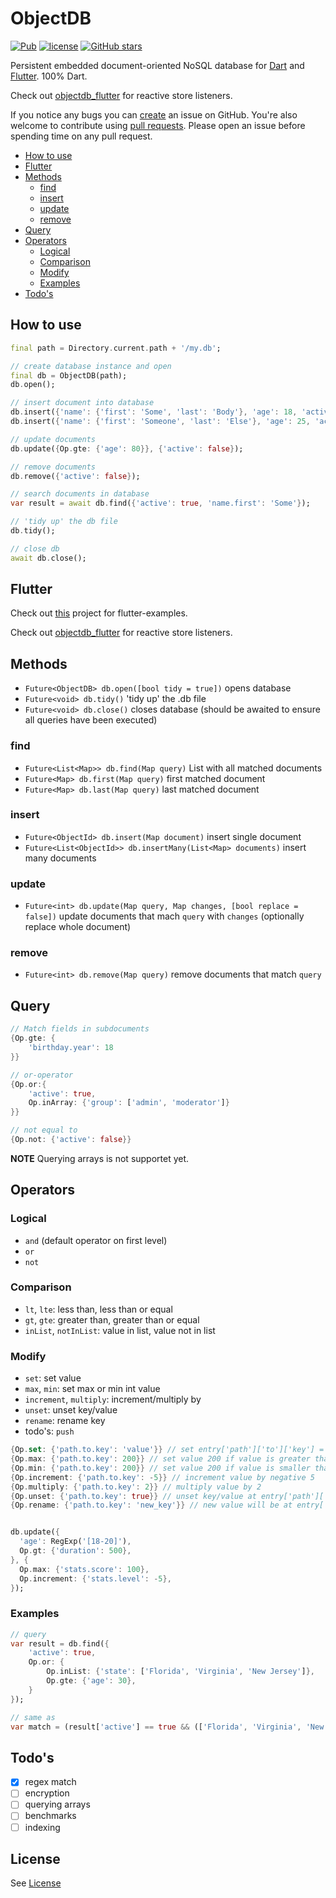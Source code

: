 # ObjectDB

[![Pub](https://img.shields.io/pub/v/objectdb.svg)](https://pub.dartlang.org/packages/objectdb)
[![license](https://img.shields.io/github/license/netz-chat/objectdb.svg)](https://github.com/netz-chat/objectdb/blob/master/LICENSE)
[![GitHub stars](https://img.shields.io/github/stars/netz-chat/objectdb.svg?label=Stars)](https://github.com/netz-chat/objectdb/stargazers)


Persistent embedded document-oriented NoSQL database for [Dart](https://www.dartlang.org/) and [Flutter](https://flutter.io/). 100% Dart.

Check out [objectdb_flutter](https://github.com/netz-chat/objectdb_flutter) for reactive store listeners.

If you notice any bugs you can [create](https://github.com/netz-chat/objectdb/issues/new 'Create issue') an issue on GitHub. You're also welcome to contribute using [pull requests](https://github.com/netz-chat/objectdb/compare 'Pull request'). Please open an issue before spending time on any pull request.


- [How to use](#how-to-use)
- [Flutter](#flutter)
- [Methods](#methods)
    - [find](#find)
    - [insert](#insert)
    - [update](#update)
    - [remove](#remove)
- [Query](#query)
- [Operators](#operators)
    - [Logical](#logical)
    - [Comparison](#comparison)
    - [Modify](#modify)
    - [Examples](#examples)
- [Todo's](#todos)



## How to use
```dart
final path = Directory.current.path + '/my.db';

// create database instance and open
final db = ObjectDB(path);
db.open();

// insert document into database
db.insert({'name': {'first': 'Some', 'last': 'Body'}, 'age': 18, 'active': true});
db.insert({'name': {'first': 'Someone', 'last': 'Else'}, 'age': 25, 'active': false});

// update documents
db.update({Op.gte: {'age': 80}}, {'active': false});

// remove documents
db.remove({'active': false});

// search documents in database
var result = await db.find({'active': true, 'name.first': 'Some'});

// 'tidy up' the db file
db.tidy();

// close db
await db.close();
```

## Flutter
Check out [this](https://github.com/netz-chat/flutter_examples/tree/master/objectdb) project for flutter-examples.

Check out [objectdb_flutter](https://github.com/netz-chat/objectdb_flutter) for reactive store listeners.

## Methods
- `Future<ObjectDB> db.open([bool tidy = true])` opens database
- `Future<void> db.tidy()` 'tidy up' the .db file
- `Future<void> db.close()` closes database (should be awaited to ensure all queries have been executed)

### find
- `Future<List<Map>> db.find(Map query)` List with all matched documents
- `Future<Map> db.first(Map query)` first matched document
- `Future<Map> db.last(Map query)` last matched document

### insert
- `Future<ObjectId> db.insert(Map document)` insert single document
- `Future<List<ObjectId>> db.insertMany(List<Map> documents)` insert many documents

### update
- `Future<int> db.update(Map query, Map changes, [bool replace = false])` update documents that mach `query` with `changes` (optionally replace whole document)

### remove
- `Future<int> db.remove(Map query)` remove documents that match `query`

## Query
```dart
// Match fields in subdocuments
{Op.gte: {
    'birthday.year': 18
}}

// or-operator
{Op.or:{
    'active': true,
    Op.inArray: {'group': ['admin', 'moderator']}
}}

// not equal to
{Op.not: {'active': false}}
```
**NOTE** Querying arrays is not supportet yet.

## Operators
### Logical
- `and` (default operator on first level)
- `or`
- `not`

### Comparison
- `lt`, `lte`: less than, less than or equal
- `gt`, `gte`: greater than, greater than or equal
- `inList`, `notInList`: value in list, value not in list


### Modify
- `set`: set value
- `max`, `min`: set max or min int value
- `increment`, `multiply`: increment/multiply by
- `unset`: unset key/value
- `rename`: rename key
- todo's: `push`

```dart
{Op.set: {'path.to.key': 'value'}} // set entry['path']['to']['key'] = 'value' (path will be created if not exists)
{Op.max: {'path.to.key': 200}} // set value 200 if value is greater than 200
{Op.min: {'path.to.key': 200}} // set value 200 if value is smaller than 200
{Op.increment: {'path.to.key': -5}} // increment value by negative 5
{Op.multiply: {'path.to.key': 2}} // multiply value by 2
{Op.unset: {'path.to.key': true}} // unset key/value at entry['path']['to']['key'] if exists
{Op.rename: {'path.to.key': 'new_key'}} // new value will be at entry['path']['to']['new_key']


db.update({
  'age': RegExp('[18-20]'),
  Op.gt: {'duration': 500},
}, {
  Op.max: {'stats.score': 100},
  Op.increment: {'stats.level': -5},
});
```

### Examples
```dart
// query
var result = db.find({
    'active': true,
    Op.or: {
        Op.inList: {'state': ['Florida', 'Virginia', 'New Jersey']},
        Op.gte: {'age': 30},
    }
});

// same as
var match = (result['active'] == true && (['Florida', 'Virginia', 'New Jersey'].contains(result['state']) || result['age'] >= 30));
```

## Todo's
- [x] regex match
- [ ] encryption
- [ ] querying arrays
- [ ] benchmarks
- [ ] indexing

## License
See [License](https://github.com/netz-chat/objectdb/blob/master/LICENSE)